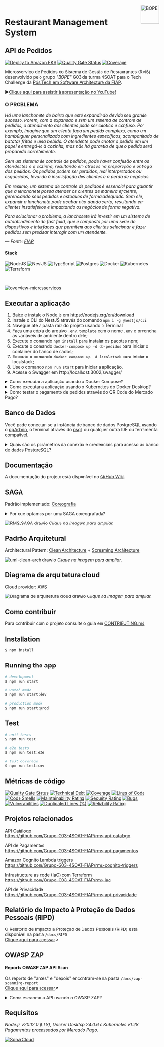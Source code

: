 <img src="https://github.com/Grupo-G03-4SOAT-FIAP/rms-api-pedidos/raw/main/docs/img/bope-faca-na-carveira-knife-skull-logo.png" alt="BOPE" title="BOPE" align="right" height="60" />

# Restaurant Management System
## API de Pedidos

[![Deploy to Amazon EKS](https://github.com/Grupo-G03-4SOAT-FIAP/rms-api-pedidos/actions/workflows/deploy.yml/badge.svg)](https://github.com/Grupo-G03-4SOAT-FIAP/rms-api-pedidos/actions/workflows/deploy.yml)
[![Quality Gate Status](https://sonarcloud.io/api/project_badges/measure?project=Grupo-G03-4SOAT-FIAP_rms-api-pedidos&metric=alert_status)](https://sonarcloud.io/summary/new_code?id=Grupo-G03-4SOAT-FIAP_rms-api-pedidos)
[![Coverage](https://sonarcloud.io/api/project_badges/measure?project=Grupo-G03-4SOAT-FIAP_rms-api-pedidos&metric=coverage)](https://sonarcloud.io/summary/new_code?id=Grupo-G03-4SOAT-FIAP_rms-api-pedidos)

Microsserviço de Pedidos do Sistema de Gestão de Restaurantes (RMS) desenvolvido pelo grupo *"BOPE"* G03 da turma 4SOAT para o Tech Challenge da [Pós Tech em Software Architecture da FIAP](https://postech.fiap.com.br/curso/software-architecture/).

▶️[Clique aqui para assistir à apresentação no YouTube!](https://youtu.be/cAcMBVsJuMs?si=Zx9kUFh34gVlwcan)

### O PROBLEMA

*Há uma lanchonete de bairro que está expandindo devido seu grande sucesso. Porém, com a expansão e sem um sistema de controle de pedidos, o atendimento aos clientes pode ser caótico e confuso. Por exemplo, imagine que um cliente faça um pedido complexo, como um hambúrguer personalizado com ingredientes específicos, acompanhado de batatas fritas e uma bebida. O atendente pode anotar o pedido em um papel e entregá-lo à cozinha, mas não há garantia de que o pedido será preparado corretamente.*

*Sem um sistema de controle de pedidos, pode haver confusão entre os atendentes e a cozinha, resultando em atrasos na preparação e entrega dos pedidos. Os pedidos podem ser perdidos, mal interpretados ou esquecidos, levando à insatisfação dos clientes e a perda de negócios.*

*Em resumo, um sistema de controle de pedidos é essencial para garantir que a lanchonete possa atender os clientes de maneira eficiente, gerenciando seus pedidos e estoques de forma adequada. Sem ele, expandir a lanchonete pode acabar não dando certo, resultando em clientes insatisfeitos e impactando os negócios de forma negativa.*

*Para solucionar o problema, a lanchonete irá investir em um sistema de autoatendimento de fast food, que é composto por uma série de dispositivos e interfaces que permitem aos clientes selecionar e fazer pedidos sem precisar interagir com um atendente.*

*— Fonte: [FIAP](https://www.fiap.com.br/)*

#### Stack

![NodeJS](https://img.shields.io/badge/node.js-6DA55F?style=for-the-badge&logo=node.js&logoColor=white)
![NestJS](https://img.shields.io/badge/nestjs-%23E0234E.svg?style=for-the-badge&logo=nestjs&logoColor=white)
![TypeScript](https://img.shields.io/badge/typescript-%23007ACC.svg?style=for-the-badge&logo=typescript&logoColor=white)
![Postgres](https://img.shields.io/badge/postgres-%23316192.svg?style=for-the-badge&logo=postgresql&logoColor=white)
![Docker](https://img.shields.io/badge/docker-%230db7ed.svg?style=for-the-badge&logo=docker&logoColor=white)
![Kubernetes](https://img.shields.io/badge/kubernetes-%23326ce5.svg?style=for-the-badge&logo=kubernetes&logoColor=white)
![Terraform](https://img.shields.io/badge/terraform-%235835CC.svg?style=for-the-badge&logo=terraform&logoColor=white)

<br>

![overview-microsservicos](https://github.com/Grupo-G03-4SOAT-FIAP/rms-api-pedidos/assets/5115895/8eabc62c-4381-45ce-a101-42883dd1f087)

## Executar a aplicação

1. Baixe e instale o Node.js em https://nodejs.org/en/download
2. Instale o CLI do NestJS através do comando `npm i -g @nestjs/cli`
3. Navegue até a pasta raiz do projeto usando o Terminal;
4. Faça uma cópia do arquivo `.env.template` com o nome `.env` e preencha as variáveis de ambiente dentro dele;
5. Execute o comando `npm install` para instalar os pacotes npm;
6. Execute o comando `docker-compose up -d db-pedidos` para iniciar o container do banco de dados;
7. Execute o comando `docker-compose up -d localstack` para iniciar o localstack;
8. Use o comando `npm run start` para iniciar a aplicação.
9. Acesse o Swagger em http://localhost:3002/swagger/

<details>

<summary>Como executar a aplicação usando o Docker Compose?</summary>

## Executar a aplicação usando o Docker Compose

1. Clone este repositório;
2. Navegue até a pasta raiz do projeto usando o Terminal;
3. Faça uma cópia do arquivo `.env.template` com o nome `.env` e preencha as variáveis de ambiente dentro dele;
4. Execute o comando `docker-compose up -d --build --force-recreate`
5. Acesse o Swagger em http://localhost:3002/swagger/

</details>

<details>

<summary>Como executar a aplicação usando o Kubernetes do Docker Desktop?</summary>

## Executar a aplicação usando o Kubernetes do Docker Desktop

1. Clone este repositório;
2. Navegue até a pasta raiz do projeto usando o Terminal;
3. Use o comando `docker build -t rms-api-pedidos:latest .` para gerar a imagem de container da aplicação;
4. Use o comando `kubectl apply -f k8s/development/postgres/namespace.yaml -f k8s/development/postgres/pvc-pv.yaml -f k8s/development/postgres/config.yaml -f k8s/development/postgres/secrets.yaml -f k8s/development/postgres/deployment.yaml -f k8s/development/postgres/service.yaml` para fazer deploy do banco de dados;
5. Use o comando `kubectl apply -f k8s/development/api/namespace.yaml -f k8s/development/api/config.yaml -f k8s/development/api/secrets.yaml -f k8s/development/api/deployment.yaml -f k8s/development/api/service.yaml -f k8s/development/api/hpa.yaml` para fazer deploy da aplicação;
6. Acesse o Swagger em http://localhost:3002/swagger/

> Para remover a aplicação do Kubernetes, use o comando `kubectl delete namespace rms`

#### Sobre os Secrets do Kubernetes

Em seu ambiente de desenvolvimento, por questão de segurança, abra os arquivos `/k8s/development/postgres/secrets.yaml` e `/k8s/development/api/secrets.yaml` na pasta `/k8s/development` e preencha os valores sensíveis manualmente.

> No ambiente de produção os Secrets do Kubernetes são gerenciados pelo AWS Secrets Manager.

Para mais informações visite a página [Boas práticas para secrets do Kubernetes](https://kubernetes.io/docs/concepts/security/secrets-good-practices/#avoid-sharing-secret-manifests).

</details>

<details>

<summary>Como testar o pagamento de pedidos através do QR Code do Mercado Pago?</summary>

## Instruções para testar o pagamento de pedidos através do QR Code do Mercado Pago

Para testar o pagamento de pedidos usando o QR Code do Mercado Pago siga o passo a passo disponível na documentação da [api-pagamentos](https://github.com/Grupo-G03-4SOAT-FIAP/rms-api-pagamentos?tab=readme-ov-file#testar-o-pagamento-de-pedidos-atrav%C3%A9s-do-qr-code-do-mercado-pago).

</details>

## Banco de Dados

Você pode conectar-se a instância de banco de dados PostgreSQL usando o [pgAdmin](https://www.pgadmin.org/download/), o terminal através do [psql](https://www.postgresql.org/download/), ou qualquer outra IDE ou ferramenta compatível.

<details>

<summary>Quais são os parâmetros da conexão e credenciais para acesso ao banco de dados PostgreSQL?</summary>

<br>

> Host: localhost\
> Porta: 5432 (padrão)\
> Usuário: pguser\
> Senha: pgpwd\
> DB name: rms

</details>

## Documentação

A documentação do projeto está disponível no [GitHub Wiki](https://github.com/Grupo-G03-4SOAT-FIAP/rms-api-pedidos/wiki).

## SAGA

Padrão implementado: [Coreografia](https://microservices.io/patterns/data/saga.html)

<details>

<summary>Por que optamos por uma SAGA coreografada?</summary>

## SAGA Coreografada

Nossa aplicação é relativamente simples. Dada a simplicidade da nossa aplicação, no nosso cenário não corremos o risco de enfrentar problemas de dependências cíclicas, nem tampouco enfrentamos dificuldades em fazer o entendimento e o mapeamento de todos os membros envolvidos na SAGA, já que a nossa SAGA possui poucos membros. Sabendo disso, dado o nosso contexto, optamos pela SAGA coreografada, conforme recomendado por Chris Richardson no livro "[Microservices Patterns](https://www.amazon.com.br/Microservice-Patterns-examples-Chris-Richardson/dp/1617294543)", indo de encontro também a recomendação feita pelo professor durante as aulas.

</details>

![RMS_SAGA drawio](https://github.com/Grupo-G03-4SOAT-FIAP/rms-api-pedidos/assets/5115895/51d9d7e4-6121-4bbb-b08e-a447f33e327a)
*Clique na imagem para ampliar.*

## Padrão Arquitetural

Architectural Pattern: [Clean Architecture](https://blog.cleancoder.com/uncle-bob/2012/08/13/the-clean-architecture.html) + [Screaming Architecture](https://blog.cleancoder.com/uncle-bob/2011/09/30/Screaming-Architecture.html)

![uml-clean-arch drawio](https://github.com/Grupo-G03-4SOAT-FIAP/rms-api-monolito/assets/5115895/c19b37cb-5d1a-4328-8611-f9321a95e068)
*Clique na imagem para ampliar.*

## Diagrama de arquitetura cloud

Cloud provider: AWS

![Diagrama de arquitetura cloud drawio](https://github.com/Grupo-G03-4SOAT-FIAP/rms-api-monolito/assets/5115895/7cf5b858-5c7e-47d6-9def-2cda7e470134)
*Clique na imagem para ampliar.*

## Como contribuir

Para contribuir com o projeto consulte o guia em [CONTRIBUTING.md](CONTRIBUTING.md)

## Installation

```bash
$ npm install
```

## Running the app

```bash
# development
$ npm run start

# watch mode
$ npm run start:dev

# production mode
$ npm run start:prod
```

## Test

```bash
# unit tests
$ npm run test

# e2e tests
$ npm run test:e2e

# test coverage
$ npm run test:cov
```

## Métricas de código

[![Quality Gate Status](https://sonarcloud.io/api/project_badges/measure?project=Grupo-G03-4SOAT-FIAP_rms-api-pedidos&metric=alert_status)](https://sonarcloud.io/summary/new_code?id=Grupo-G03-4SOAT-FIAP_rms-api-pedidos)
[![Technical Debt](https://sonarcloud.io/api/project_badges/measure?project=Grupo-G03-4SOAT-FIAP_rms-api-pedidos&metric=sqale_index)](https://sonarcloud.io/summary/new_code?id=Grupo-G03-4SOAT-FIAP_rms-api-pedidos)
[![Coverage](https://sonarcloud.io/api/project_badges/measure?project=Grupo-G03-4SOAT-FIAP_rms-api-pedidos&metric=coverage)](https://sonarcloud.io/summary/new_code?id=Grupo-G03-4SOAT-FIAP_rms-api-pedidos)
[![Lines of Code](https://sonarcloud.io/api/project_badges/measure?project=Grupo-G03-4SOAT-FIAP_rms-api-pedidos&metric=ncloc)](https://sonarcloud.io/summary/new_code?id=Grupo-G03-4SOAT-FIAP_rms-api-pedidos)
[![Code Smells](https://sonarcloud.io/api/project_badges/measure?project=Grupo-G03-4SOAT-FIAP_rms-api-pedidos&metric=code_smells)](https://sonarcloud.io/summary/new_code?id=Grupo-G03-4SOAT-FIAP_rms-api-pedidos)
[![Maintainability Rating](https://sonarcloud.io/api/project_badges/measure?project=Grupo-G03-4SOAT-FIAP_rms-api-pedidos&metric=sqale_rating)](https://sonarcloud.io/summary/new_code?id=Grupo-G03-4SOAT-FIAP_rms-api-pedidos)
[![Security Rating](https://sonarcloud.io/api/project_badges/measure?project=Grupo-G03-4SOAT-FIAP_rms-api-pedidos&metric=security_rating)](https://sonarcloud.io/summary/new_code?id=Grupo-G03-4SOAT-FIAP_rms-api-pedidos)
[![Bugs](https://sonarcloud.io/api/project_badges/measure?project=Grupo-G03-4SOAT-FIAP_rms-api-pedidos&metric=bugs)](https://sonarcloud.io/summary/new_code?id=Grupo-G03-4SOAT-FIAP_rms-api-pedidos)
[![Vulnerabilities](https://sonarcloud.io/api/project_badges/measure?project=Grupo-G03-4SOAT-FIAP_rms-api-pedidos&metric=vulnerabilities)](https://sonarcloud.io/summary/new_code?id=Grupo-G03-4SOAT-FIAP_rms-api-pedidos)
[![Duplicated Lines (%)](https://sonarcloud.io/api/project_badges/measure?project=Grupo-G03-4SOAT-FIAP_rms-api-pedidos&metric=duplicated_lines_density)](https://sonarcloud.io/summary/new_code?id=Grupo-G03-4SOAT-FIAP_rms-api-pedidos)
[![Reliability Rating](https://sonarcloud.io/api/project_badges/measure?project=Grupo-G03-4SOAT-FIAP_rms-api-pedidos&metric=reliability_rating)](https://sonarcloud.io/summary/new_code?id=Grupo-G03-4SOAT-FIAP_rms-api-pedidos)

## Projetos relacionados

API Catálogo\
https://github.com/Grupo-G03-4SOAT-FIAP/rms-api-catalogo

API de Pagamentos\
https://github.com/Grupo-G03-4SOAT-FIAP/rms-api-pagamentos

Amazon Cognito Lambda triggers\
https://github.com/Grupo-G03-4SOAT-FIAP/rms-cognito-triggers

Infrastructure as code (IaC) com Terraform\
https://github.com/Grupo-G03-4SOAT-FIAP/rms-iac

API de Privacidade\
https://github.com/Grupo-G03-4SOAT-FIAP/rms-api-privacidade

## Relatório de Impacto à Proteção de Dados Pessoais (RIPD)

O Relatório de Impacto à Proteção de Dados Pessoais (RIPD) está disponível na pasta `/docs/RIPD`\
[Clique aqui para acessar](https://github.com/Grupo-G03-4SOAT-FIAP/rms-api-pedidos/tree/main/docs/RPID)↗️

## OWASP ZAP

#### Reports OWASP ZAP API Scan
Os reports de "antes" e "depois" encontram-se na pasta `/docs/zap-scanning-report`\
[Clique aqui para acessar](https://github.com/Grupo-G03-4SOAT-FIAP/rms-api-pedidos/tree/main/docs/zap-scanning-report)↗️

<details>

<summary>Como escanear a API usando o OWASP ZAP?</summary>

### ZAP - API Scan

Para escanear todos os endpoints da API em busca de vulnerabilidades siga o passo a passo abaixo.

1. Execute a aplicação usando o Docker Compose;
2. Execute o comando abaixo:
```bash
docker run --name zap --network host -v $(pwd):/zap/wrk/:rw -t zaproxy/zap-stable zap-api-scan.py -t http://localhost:3002/swagger-json -f openapi -r report.html
```

> Substitua os parenteses em `$(pwd)` por chaves `${pwd}` no Windows.

O report em formato HTML será gerado no diretório atual.

[Clique aqui](https://www.zaproxy.org/docs/docker/api-scan/) para obter mais informações sobre o API Scan do ZAP.

</details>

## Requisitos

*Node.js v20.12.0 (LTS), Docker Desktop 24.0.6 e Kubernetes v1.28*\
*Pagamentos processados por Mercado Pago.*

[![SonarCloud](https://sonarcloud.io/images/project_badges/sonarcloud-white.svg)](https://sonarcloud.io/summary/new_code?id=Grupo-G03-4SOAT-FIAP_rms-api-pedidos)

